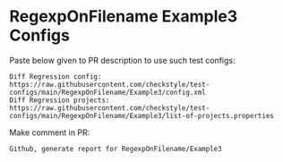 # RegexpOnFilename Example3 Configs
Paste below given to PR description to use such test configs:
```
Diff Regression config: https://raw.githubusercontent.com/checkstyle/test-configs/main/RegexpOnFilename/Example3/config.xml
Diff Regression projects: https://raw.githubusercontent.com/checkstyle/test-configs/main/RegexpOnFilename/Example3/list-of-projects.properties
```
Make comment in PR:
```
Github, generate report for RegexpOnFilename/Example3
```
